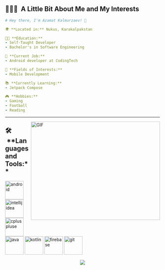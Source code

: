 <h2> 👨🏻‍💻 &nbsp;A Little Bit About Me and My Interests</h2>

```yaml
# Hey there, I'm Azamat Kalmurzaev! 👋

🌍 **Located in:** Nukus, Karakalpakstan

👨‍💻 **Education:**
- Self-Taught Developer
- Bachelor's in Software Engineering

💼 **Current Job:**
- Android developer at CodingTech

🚀 **Fields of Interests:**
- Mobile Development

📚 **Currently Learning:**
- Jetpack Compose

🎮 **Hobbies:**
- Gaming
- Football
- Reading

```
---  

<img align="right" alt="GIF" src="https://github.com/abhisheknaiidu/abhisheknaiidu/blob/master/code.gif?raw=true" width="420" height="320" />

<h2> 🛠️ &nbsp;**Languages and Tools:**</h2>
<p align="left">
<img src="https://cdn.jsdelivr.net/gh/devicons/devicon/icons/androidstudio/androidstudio-original.svg" alt="android" width="60" height="60"/>

<img src="https://cdn.jsdelivr.net/gh/devicons/devicon/icons/intellij/intellij-original.svg" alt="intellijidea" width="60" height="60"/>  
 
<img src="https://cdn.jsdelivr.net/gh/devicons/devicon/icons/cplusplus/cplusplus-original.svg" alt="cpluspluse" width="60" height="60" />      
          
<img src="https://cdn.jsdelivr.net/gh/devicons/devicon/icons/java/java-original.svg" alt="java" width="60" height="60"/>
  
<img src="https://cdn.jsdelivr.net/gh/devicons/devicon/icons/kotlin/kotlin-original.svg" alt="kotlin" width="60" height="60" />

<img src="https://cdn.jsdelivr.net/gh/devicons/devicon/icons/firebase/firebase-plain.svg" alt="firebase" width="60" height="60"/>  

<img src="https://cdn.jsdelivr.net/gh/devicons/devicon/icons/git/git-original.svg" alt="git" width="60" height="60"/>

</p>


<p align="center">
  <img src="https://capsule-render.vercel.app/api?type=waving&color=gradient&height=100&section=footer"/>
</p> 

